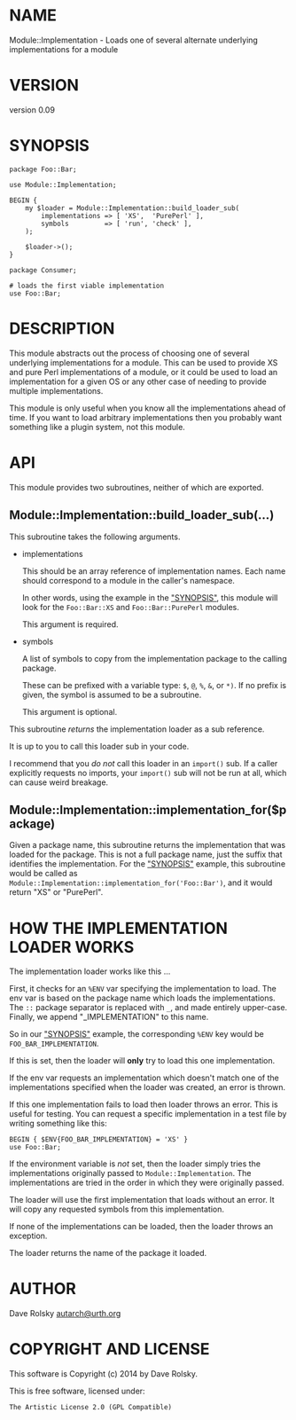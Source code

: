 # NAME

Module::Implementation - Loads one of several alternate underlying implementations for a module

# VERSION

version 0.09

# SYNOPSIS

    package Foo::Bar;

    use Module::Implementation;

    BEGIN {
        my $loader = Module::Implementation::build_loader_sub(
            implementations => [ 'XS',  'PurePerl' ],
            symbols         => [ 'run', 'check' ],
        );

        $loader->();
    }

    package Consumer;

    # loads the first viable implementation
    use Foo::Bar;

# DESCRIPTION

This module abstracts out the process of choosing one of several underlying
implementations for a module. This can be used to provide XS and pure Perl
implementations of a module, or it could be used to load an implementation for
a given OS or any other case of needing to provide multiple implementations.

This module is only useful when you know all the implementations ahead of
time. If you want to load arbitrary implementations then you probably want
something like a plugin system, not this module.

# API

This module provides two subroutines, neither of which are exported.

## Module::Implementation::build\_loader\_sub(...)

This subroutine takes the following arguments.

- implementations

    This should be an array reference of implementation names. Each name should
    correspond to a module in the caller's namespace.

    In other words, using the example in the ["SYNOPSIS"](#synopsis), this module will look
    for the `Foo::Bar::XS` and `Foo::Bar::PurePerl` modules.

    This argument is required.

- symbols

    A list of symbols to copy from the implementation package to the calling
    package.

    These can be prefixed with a variable type: `$`, `@`, `%`, `&`, or
    `*)`. If no prefix is given, the symbol is assumed to be a subroutine.

    This argument is optional.

This subroutine _returns_ the implementation loader as a sub reference.

It is up to you to call this loader sub in your code.

I recommend that you _do not_ call this loader in an `import()` sub. If a
caller explicitly requests no imports, your `import()` sub will not be run at
all, which can cause weird breakage.

## Module::Implementation::implementation\_for($package)

Given a package name, this subroutine returns the implementation that was
loaded for the package. This is not a full package name, just the suffix that
identifies the implementation. For the ["SYNOPSIS"](#synopsis) example, this subroutine
would be called as `Module::Implementation::implementation_for('Foo::Bar')`,
and it would return "XS" or "PurePerl".

# HOW THE IMPLEMENTATION LOADER WORKS

The implementation loader works like this ...

First, it checks for an `%ENV` var specifying the implementation to load. The
env var is based on the package name which loads the implementations. The
`::` package separator is replaced with `_`, and made entirely
upper-case. Finally, we append "\_IMPLEMENTATION" to this name.

So in our ["SYNOPSIS"](#synopsis) example, the corresponding `%ENV` key would be
`FOO_BAR_IMPLEMENTATION`.

If this is set, then the loader will **only** try to load this one
implementation.

If the env var requests an implementation which doesn't match one of the
implementations specified when the loader was created, an error is thrown.

If this one implementation fails to load then loader throws an error. This is
useful for testing. You can request a specific implementation in a test file
by writing something like this:

    BEGIN { $ENV{FOO_BAR_IMPLEMENTATION} = 'XS' }
    use Foo::Bar;

If the environment variable is _not_ set, then the loader simply tries the
implementations originally passed to `Module::Implementation`. The
implementations are tried in the order in which they were originally passed.

The loader will use the first implementation that loads without an error. It
will copy any requested symbols from this implementation.

If none of the implementations can be loaded, then the loader throws an
exception.

The loader returns the name of the package it loaded.

# AUTHOR

Dave Rolsky <autarch@urth.org>

# COPYRIGHT AND LICENSE

This software is Copyright (c) 2014 by Dave Rolsky.

This is free software, licensed under:

    The Artistic License 2.0 (GPL Compatible)
